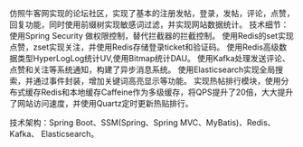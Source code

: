 仿照牛客网实现的论坛社区，实现了基本的注册发帖，登录，发帖，评论，点赞，回复功能，同时使用前缀树实现敏感词过滤，并实现网站数据统计。
技术细节： 使用Spring Security 做权限控制，替代拦截器的拦截控制。 使用Redis的set实现点赞，zset实现关注，并使用Redis存储登录ticket和验证码。 使用Redis高级数据类型HyperLogLog统计UV,使用Bitmap统计DAU。 使用Kafka处理发送评论、点赞和关注等系统通知，构建了异步消息系统。 使用Elasticsearch实现全局搜索，并通过事件封装，增加关键词高亮显示等功能。 实现热帖排行模块，使用分布式缓存Redis和本地缓存Caffeine作为多级缓存，将QPS提升了20倍，大大提升了网站访问速度，并使用Quartz定时更新热贴排行。

技术架构：Spring Boot、SSM(Spring、Spring MVC、MyBatis)、Redis、Kafka、 Elasticsearch。
